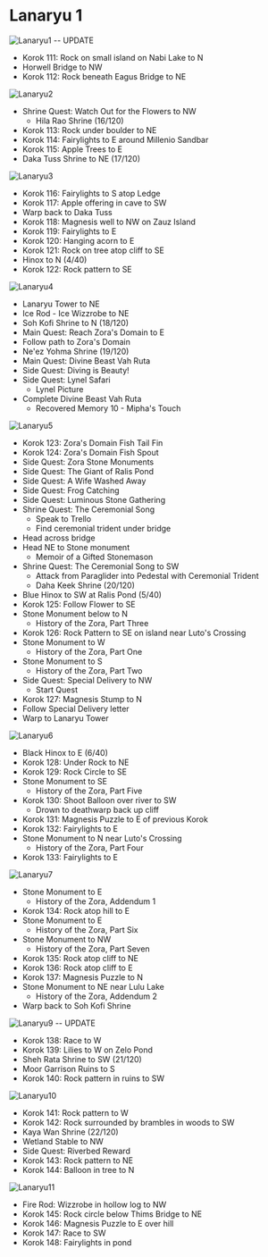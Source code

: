 # Lanaryu 1

![Lanaryu1](images/Lanaryu1.PNG)
-- UPDATE

* Korok 111: Rock on small island on Nabi Lake to N
* Horwell Bridge to NW
* Korok 112: Rock beneath Eagus Bridge to NE

![Lanaryu2](images/Lanaryu2.PNG)

* Shrine Quest: Watch Out for the Flowers to NW
  * Hila Rao Shrine (16/120)
* Korok 113: Rock under boulder to NE
* Korok 114: Fairylights to E around Millenio Sandbar
* Korok 115: Apple Trees to E
* Daka Tuss Shrine to NE (17/120)

![Lanaryu3](images/Lanaryu3.PNG)

* Korok 116: Fairylights to S atop Ledge
* Korok 117: Apple offering in cave to SW
* Warp back to Daka Tuss
* Korok 118: Magnesis well to NW on Zauz Island
* Korok 119: Fairylights to E
* Korok 120: Hanging acorn to E
* Korok 121: Rock on tree atop cliff to SE
* Hinox to N (4/40)
* Korok 122: Rock pattern to SE

![Lanaryu4](images/Lanaryu4.PNG)

* Lanaryu Tower to NE
* Ice Rod - Ice Wizzrobe to NE
* Soh Kofi Shrine to N (18/120)
* Main Quest: Reach Zora's Domain to E
* Follow path to Zora's Domain
* Ne'ez Yohma Shrine (19/120)
* Main Quest: Divine Beast Vah Ruta
* Side Quest: Diving is Beauty!
* Side Quest: Lynel Safari
  * Lynel Picture
* Complete Divine Beast Vah Ruta
  * Recovered Memory 10 - Mipha's Touch

![Lanaryu5](images/Lanaryu5.PNG)

* Korok 123: Zora's Domain Fish Tail Fin
* Korok 124: Zora's Domain Fish Spout
* Side Quest: Zora Stone Monuments
* Side Quest: The Giant of Ralis Pond
* Side Quest: A Wife Washed Away
* Side Quest: Frog Catching
* Side Quest: Luminous Stone Gathering
* Shrine Quest: The Ceremonial Song
  * Speak to Trello
  * Find ceremonial trident under bridge
* Head across bridge
* Head NE to Stone monument
  * Memoir of a Gifted Stonemason
* Shrine Quest: The Ceremonial Song to SW
  * Attack from Paraglider into Pedestal with Ceremonial Trident
  * Daha Keek Shrine (20/120)
* Blue Hinox to SW at Ralis Pond (5/40)
* Korok 125: Follow Flower to SE
* Stone Monument below to N
  * History of the Zora, Part Three
* Korok 126: Rock Pattern to SE on island near Luto's Crossing
* Stone Monument to W
  * History of the Zora, Part One
* Stone Monument to S
  * History of the Zora, Part Two
* Side Quest: Special Delivery to NW
  * Start Quest
* Korok 127: Magnesis Stump to N
* Follow Special Delivery letter
* Warp to Lanaryu Tower

![Lanaryu6](images/Lanaryu6.PNG)

* Black Hinox to E (6/40)
* Korok 128: Under Rock to NE
* Korok 129: Rock Circle to SE
* Stone Monument to SE
  * History of the Zora, Part Five
* Korok 130: Shoot Balloon over river to SW
  * Drown to deathwarp back up cliff
* Korok 131: Magnesis Puzzle to E of previous Korok
* Korok 132: Fairylights to E
* Stone Monument to N near Luto's Crossing
  * History of the Zora, Part Four
* Korok 133: Fairylights to E

![Lanaryu7](images/Lanaryu7.PNG)

* Stone Monument to E
  * History of the Zora, Addendum 1
* Korok 134: Rock atop hill to E
* Stone Monument to E
  * History of the Zora, Part Six
* Stone Monument to NW
  * History of the Zora, Part Seven
* Korok 135: Rock atop cliff to NE
* Korok 136: Rock atop cliff to E
* Korok 137: Magnesis Puzzle to N
* Stone Monument to NE near Lulu Lake
  * History of the Zora, Addendum 2
* Warp back to Soh Kofi Shrine

![Lanaryu9](images/Lanaryu9.PNG) -- UPDATE

* Korok 138: Race to W
* Korok 139: Lilies to W on Zelo Pond
* Sheh Rata Shrine to SW (21/120)
* Moor Garrison Ruins to S
* Korok 140: Rock pattern in ruins to SW

![Lanaryu10](images/Lanaryu10.PNG)

* Korok 141: Rock pattern to W
* Korok 142: Rock surrounded by brambles in woods to SW
* Kaya Wan Shrine (22/120)
* Wetland Stable to NW
* Side Quest: Riverbed Reward
* Korok 143: Rock pattern to NE
* Korok 144: Balloon in tree to N

![Lanaryu11](images/Lanaryu11.PNG)

* Fire Rod: Wizzrobe in hollow log to NW
* Korok 145: Rock circle below Thims Bridge to NE
* Korok 146: Magnesis Puzzle to E over hill
* Korok 147: Race to SW
* Korok 148: Fairylights in pond
